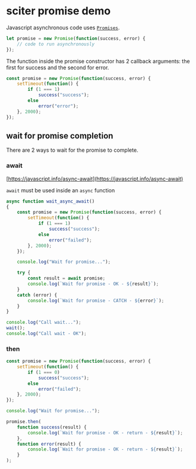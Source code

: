 # sciter promise demo

Javascript asynchronous code uses [`Promises`](https://javascript.info/promise-basics).

```js
let promise = new Promise(function(success, error) {
    // code to run asynchronously
});
```

The function inside the promise constructor has 2 callback arguments: the first for success and the second for error.

```js
const promise = new Promise(function(success, error) {
    setTimeout(function() {
        if (1 === 1)
            success("success");
        else
            error("error");
    }, 2000);
});
```

## wait for promise completion

There are 2 ways to wait for the promise to complete.

### await 

[https://javascript.info/async-await](https://javascript.info/async-await)

`await` must be used inside an `async` function

```js
async function wait_async_await()
{
    const promise = new Promise(function(success, error) {
        setTimeout(function() {
            if (1 === 1)
                success("success");
            else
                error("failed");
        }, 2000);
    });

    console.log("Wait for promise...");

    try {
        const result = await promise;
        console.log(`Wait for promise - OK - ${result}`);
    }
    catch (error) {
        console.log(`Wait for promise - CATCH - ${error}`);
    }
}

console.log("Call wait...");
wait();
console.log("Call wait - OK");
```

### then

```js
const promise = new Promise(function(success, error) {
    setTimeout(function() {
        if (1 === 0)
            success("success");
        else
            error("failed");
    }, 2000);
});

console.log("Wait for promise...");

promise.then(
    function success(result) {
        console.log(`Wait for promise - OK - return - ${result}`);
    },
    function error(result) {
        console.log(`Wait for promise - OK - return - ${result}`);
    }
);
```
